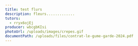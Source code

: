 ```yaml
---
title: test flurs
description: fleurs.............
tutors:
  - rryx6ojEj
producer: wbcgbKIsi
photoUrl: /uploads/images/crepes.gif
documentPath: /uploads/files/contrat-le-gume-garde-2024.pdf
---
```

